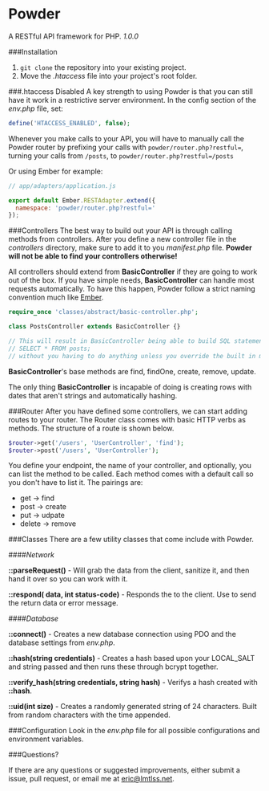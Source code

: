 # Powder
A RESTful API framework for PHP. _1.0.0_

###Installation
1. `git clone` the repository into your existing project.
2. Move the _.htaccess_ file into your project's root folder.

###.htaccess Disabled
A key strength to using Powder is that you can still have it work in a restrictive server environment.
In the config section of the _env.php_ file, set:

```php
define('HTACCESS_ENABLED', false);
```

Whenever you make calls to your API, you will have to manually call the Powder router by prefixing your calls with
`powder/router.php?restful=`, turning your calls from `/posts`, to `powder/router.php?restful=/posts`

Or using Ember for example:

```javascript
// app/adapters/application.js

export default Ember.RESTAdapter.extend({
  namespace: 'powder/router.php?restful=' 
});
```

###Controllers
The best way to build out your API is through calling methods from controllers. After you define a new controller file in the 
_controllers_ directory, make sure to add it to you _manifest.php_ file. __Powder will not be able to find your controllers otherwise!__

All controllers should extend from __BasicController__ if they are going to work out of the box. If you have simple needs, 
__BasicController__ can handle most requests automatically. To have this happen, Powder follow a strict naming convention much like
[Ember](http://emberjs.com/guides/concepts/naming-conventions#toc_nesting). 


```php
require_once 'classes/abstract/basic-controller.php';

class PostsController extends BasicController {}

// This will result in BasicController being able to build SQL statements that say
// SELECT * FROM posts;
// without you having to do anything unless you override the built in methods.
```

__BasicController__'s base methods are find, findOne, create, remove, update.

The only thing __BasicController__ is incapable of doing is creating rows with dates that aren't strings and automatically hashing.

###Router
After you have defined some controllers, we can start adding routes to your router. The Router class comes with basic HTTP verbs as 
methods. The structure of a route is shown below.

```php
$router->get('/users', 'UserController', 'find');
$router->post('/users', 'UserController');
```

You define your endpoint, the name of your controller, and optionally, you can list the method to be called. 
Each method comes with a default call so you don't have to list it. The pairings are:

- get -> find
- post -> create
- put -> udpate
- delete -> remove

###Classes
There are a few utility classes that come include with Powder.

####_Network_

__::parseRequest()__ - Will grab the data from the client, sanitize it, and then hand it over so you can work with it.

__::respond(<T> data, int status-code)__ - Responds the to the client. Use to send the return data or error message.

####_Database_

__::connect()__ - Creates a new database connection using PDO and the database settings from _env.php_.

__::hash(string credentials)__ - Creates a hash based upon your LOCAL\_SALT and string passed and then runs these through bcrypt together.

__::verify_hash(string credentials, string hash)__ - Verifys a hash created with __::hash__.

__::uid(int size)__ - Creates a randomly generated string of 24 characters. Built from random characters with the time appended.

###Configuration
Look in the _env.php_ file for all possible configurations and environment variables.

###Questions?

If there are any questions or suggested improvements, either submit a issue, pull request, or email me at eric@lmtlss.net.
